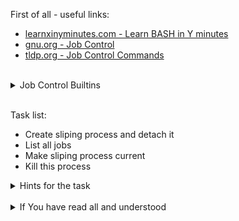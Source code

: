 First of all - useful links:

- [learnxinyminutes.com - Learn BASH in Y minutes](https://learnxinyminutes.com/docs/bash/)
- [gnu.org - Job Control](https://www.gnu.org/software/bash/manual/html_node/Job-Control.html)
- [tldp.org - Job Control Commands](https://tldp.org/LDP/abs/html/x9644.html)
<br>
<details><summary>Job Control Builtins</summary>
<pre>
  <strong>bg [jobspec …]</strong>
      Resume each suspended job jobspec in the background.
  <strong>fg [jobspec]</strong>
      Resume the job jobspec in the foreground and make it the current job. 
  <strong>jobs</strong>
      Lists the active jobs.
  <strong>kill [-s sigspec] [-n signum] [-sigspec] jobspec or pid</strong>
      Send a signal specified by sigspec or signum to the process named by job 
  <strong>wait [-fn] [-p varname] [jobspec or pid …]</strong>
      Wait until the child process specified by each process ID pid or job specification jobspec exits and return the exit status of the last command waited for. 
  <strong>disown [-ar] [-h] [jobspec … | pid … ]</strong>
      Remove each jobspec from the table of active jobs. 
  <strong>suspend [-f]</strong>
</pre>
</details>
<br>

Task list:
- Create sliping process and detach it
- List all jobs
- Make sliping process current
- Kill this process

<details><summary>Hints for the task</summary>
<pre>
<strong>Task 1:</strong>
  $ sleep 10000 &
<br>
<strong>Task 2:</strong>
  $ jobs
  $ fg 1
  Ctrl+C
  $ sleep 10000 &
  $ jobs -l
  $ kill 10708
</pre>
</details>
<br>
<details><summary>If You have read all and understood</summary>
<pre>
`touch IReadAllAndUndnderstood`{{exec}}
</pre>
